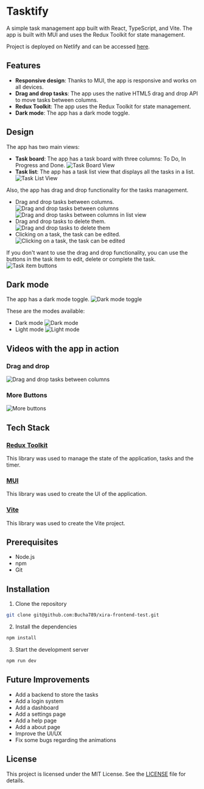 # Tasktify

A simple task management app built with React, TypeScript, and Vite. The app is built with MUI and uses the Redux Toolkit for state management.

Project is deployed on Netlify and can be accessed [here](https://xira-ai-frontend-test.netlify.app).

## Features

- **Responsive design**: Thanks to MUI, the app is responsive and works on all devices.
- **Drag and drop tasks**: The app uses the native HTML5 drag and drop API to move tasks between columns.
- **Redux Toolkit**: The app uses the Redux Toolkit for state management.
- **Dark mode**: The app has a dark mode toggle.

## Design

The app has two main views:
- **Task board**: The app has a task board with three columns: To Do, In Progress and Done.
![Task Board View](docs/images/views/board.png)
- **Task list**: The app has a task list view that displays all the tasks in a list.
![Task List View ](docs/images/views/list.png)

Also, the app has drag and drop functionality for the tasks management.
- Drag and drop tasks between columns.
![Drag and drop tasks between columns](docs/images/drag-and-drop/move.png)
![Drag and drop tasks between columns in list view](docs/images/drag-and-drop/move-list.png)
- Drag and drop tasks to delete them.
![Drag and drop tasks to delete them](docs/images/drag-and-drop/delete.png)
- Clicking on a task, the task can be edited.
![Clicking on a task, the task can be edited](docs/images/drag-and-drop/edit.png)

If you don't want to use the drag and drop functionality, you can use the buttons in the task item to edit, delete or complete the task.
![Task item buttons](docs/images/extra-buttons/task-item-buttons.png)

## Dark mode

The app has a dark mode toggle.
![Dark mode toggle](docs/images/dark-mode/toggle.png)

These are the modes available:
- Dark mode
![Dark mode](docs/images/dark-mode/dark-mode.png)
- Light mode
![Light mode](docs/images/dark-mode/light-mode.png)


## Videos with the app in action
### Drag and drop
![Drag and drop tasks between columns](docs/videos/drag-and-drop.gif)
### More Buttons
![More buttons](docs/videos/buttons.gif)


## Tech Stack
### [Redux Toolkit](https://redux-toolkit.js.org/)
  This library was used to manage the state of the application, tasks and the timer.

### [MUI](https://mui.com/)
  This library was used to create the UI of the application.

### [Vite](https://vitejs.dev/)
  This library was used to create the Vite project.


## Prerequisites
- Node.js
- npm
- Git

## Installation

1. Clone the repository

```bash
git clone git@github.com:Bucha789/xira-frontend-test.git
```

2. Install the dependencies

```bash
npm install
```

3. Start the development server

```bash
npm run dev
```

## Future Improvements
- Add a backend to store the tasks
- Add a login system
- Add a dashboard
- Add a settings page
- Add a help page
- Add a about page
- Improve the UI/UX
- Fix some bugs regarding the animations

## License

This project is licensed under the MIT License. See the [LICENSE](LICENSE) file for details.
